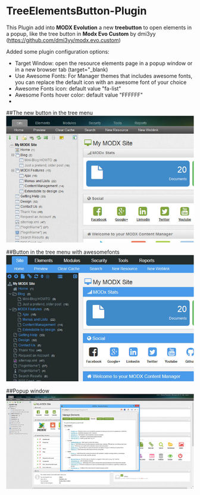 TreeElementsButton-Plugin
=========================

This Plugin add into **MODX Evolution** a new **treebutton** to open elements in a popup, like the tree button in **Modx Evo Custom** by dmi3yy (https://github.com/dmi3yy/modx.evo.custom)

Added some plugin configuration options:

* Target Window: open the resource elements page in a popup window or in a new browser tab (target="_blank)
* Use Awesome Fonts: For Manager themes that includes awesome fonts, you can replace the default icon with an awesome font of your choice
* Awesome Fonts icon: default value "fa-list"
* Awesome Fonts hover color: default value "FFFFFF"
* 

##The new button in the tree menu
![treebutton](https://raw.githubusercontent.com/Nicola1971/TreeElementsButton-Plugin/master/button.jpg)

##Button in the tree menu with awesomefonts
![awesome treebutton](https://raw.githubusercontent.com/Nicola1971/TreeElementsButton-Plugin/master/awesome-button.jpg)

##Popup window
![pop window](https://raw.githubusercontent.com/Nicola1971/TreeElementsButton-Plugin/master/popup-screen.jpg)

